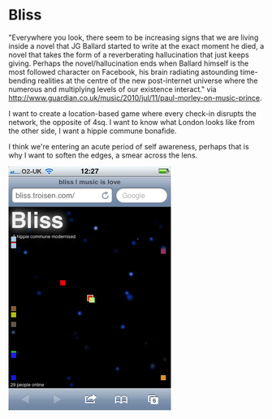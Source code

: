 # Bliss


"Everywhere you look, there seem to be increasing signs that we are living inside a novel that JG Ballard started to write at the exact moment he died, a novel that takes the form of a reverberating hallucination that just keeps giving. Perhaps the novel/hallucination ends when Ballard himself is the most followed character on Facebook, his brain radiating astounding time-bending realities at the centre of the new post-internet universe where the numerous and multiplying levels of our existence interact." via http://www.guardian.co.uk/music/2010/jul/11/paul-morley-on-music-prince.

I want to create a location-based game where every check-in disrupts the network, the opposite of 4sq. I want to know what London looks like from the other side, I want a hippie commune bonafide.

I think we're entering an acute period of self awareness, perhaps that is why I want to soften the edges, a smear across the lens.

![Image of Bliss](https://github.com/suttree/Bliss/blob/master/bliss.png?raw=true)

